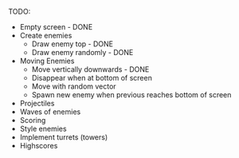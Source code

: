 TODO:
- Empty screen - DONE
- Create enemies
    - Draw enemy top - DONE
    - Draw enemy randomly - DONE
- Moving Enemies
    - Move vertically downwards - DONE
    - Disappear when at bottom of screen
    - Move with random vector
    - Spawn new enemy when previous reaches bottom of screen
- Projectiles
- Waves of enemies
- Scoring 
- Style enemies
- Implement turrets (towers)
- Highscores